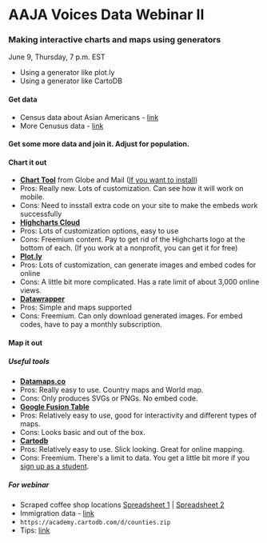 # AAJA Voices Data Webinar II


### Making interactive charts and maps using generators
June 9, Thursday, 7 p.m. EST
* Using a generator like plot.ly
* Using a generator like CartoDB


#### Get data

* Census data about Asian Americans - [link](http://www.census.gov/newsroom/facts-for-features/2016/cb16-ff07.html)
* More Cenusus data - [link](http://www.census.gov/population/race/data/asian.html)

#### Get some more data and join it. Adjust for population.

#### Chart it out

* **[Chart Tool](http://chart-tool-demo.herokuapp.com/new)** from Globe and Mail ([If you want to install](http://globeandmail.github.io/chart-tool/))
 * Pros: Really new. Lots of customization. Can see how it will work on mobile.
 * Cons: Need to insstall extra code on your site to make the embeds work successfully
* **[Highcharts Cloud](https://cloud.highcharts.com/charts)**
 * Pros: Lots of customization options, easy to use
 * Cons: Freemium content. Pay to get rid of the Highcharts logo at the bottom of each. (If you work at a nonprofit, you can get it for free)
* **[Plot.ly](http://www.plot.ly)** 
 * Pros: Lots of customization, can generate images and embed codes for online
 * Cons: A little bit more complicated. Has a rate limit of about 3,000 online views.
* **[Datawrapper](https://datawrapper.de/)**
 * Pros: Simple and maps supported
 * Cons: Freemium. Can only download generated images. For embed codes, have to pay a monthly subscription.

#### Map it out

##### Useful tools

* **[Datamaps.co](http://datamaps.co/editor/usa/edit-map)**
 * Pros: Really easy to use. Country maps and World map.
 * Cons: Only produces SVGs or PNGs. No embed code.
* **[Google Fusion Table](https://support.google.com/fusiontables/answer/184641?hl=en&ref_topic=1652595)**
 * Pros: Relatively easy to use, good for interactivity and different types of maps.
 * Cons: Looks basic and out of the box.
* **[Cartodb](https://cartodb.com/)**
 * Pros: Relatively easy to use. Slick looking. Great for online mapping.
 * Cons: Freemium. There's a limit to data. You get a little bit more if you [sign up as a student](https://cartodb.com/signup?plan=academy).


##### For webinar

* Scraped coffee shop locations [Spreadsheet 1](https://docs.google.com/spreadsheets/d/1TWuWZpfDUMWmMpc7aPqUQ-g1a1J0rUO8_cle_zcPyI8/edit?usp=sharing) | [Spreadsheet 2](https://docs.google.com/spreadsheets/d/1gH6eUQVQsEmFagy0qzQDEuwb3cutMWaddCLc7ESbzjc/edit?usp=sharing)
* Immigration data - [link](http://www.migrationpolicy.org/programs/migration-data-hub)
* `https://academy.cartodb.com/d/counties.zip`
* Tips: [link](https://academy.cartodb.com/courses/beginners-course/your-first-choropleth-map/)